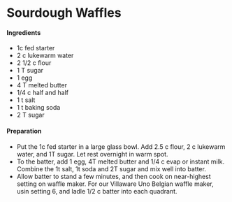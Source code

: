 # Sourdough Waffles
#### Ingredients
* 1c fed starter
* 2 c lukewarm water
* 2 1/2 c flour
* 1 T sugar
* 1 egg
* 4 T melted butter
* 1/4 c half and half
* 1 t salt
* 1 t baking soda
* 2 T sugar

#### Preparation
* Put the 1c fed starter in a large glass bowl.  Add 2.5 c flour, 2 c lukewarm water, and 1T sugar.  Let rest overnight in warm spot. 
* To the batter, add 1 egg, 4T melted butter and 1/4 c evap or instant milk.  Combine the 1t salt, 1t soda and 2T sugar and mix well into batter. 
* Allow batter to stand a few minutes, and then cook on near-highest setting on waffle maker.  For our Villaware Uno Belgian waffle maker, usin setting 6, and ladle 1/2 c batter into each quadrant. 
 
